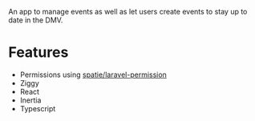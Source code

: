 
An app to manage events as well as let users create events to stay up to date in the DMV.

# Features 
- Permissions using [spatie/laravel-permission](https://github.com/spatie/laravel-permission)
- Ziggy
- React
- Inertia
- Typescript
